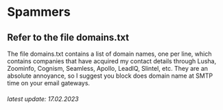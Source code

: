 # Spammers

## Refer to the file domains.txt

The file domains.txt contains a list of domain names, one per line, which contains companies that have acquired my contact details through Lusha, Zoominfo, Cognism, Seamless, Apollo, LeadIQ, Slintel, etc. They are an absolute annoyance, so I suggest you block does domain name at SMTP time on your email gateways.

###### latest update: 17.02.2023

